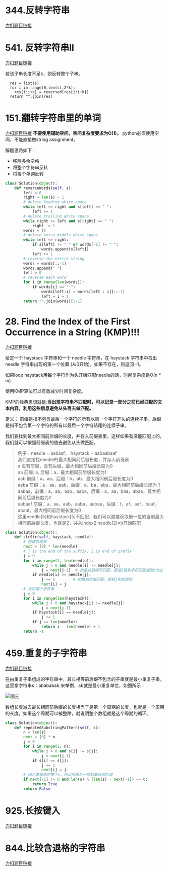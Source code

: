 # 344.反转字符串

[力扣题目链接](https://leetcode.cn/problems/reverse-string/)

# 541. 反转字符串II

[力扣题目链接](https://leetcode.cn/problems/reverse-string-ii/)

若该子串长度不足k，则反转整个子串。
```
  res = list(s)
  for i in range(0,len(s),2*k):
    res[i:i+k] = reversed(res[i:i+k])
  return "".join(res)
```
# 151.翻转字符串里的单词

[力扣题目链接](https://leetcode.cn/problems/reverse-words-in-a-string/)
**不要使用辅助空间，空间复杂度要求为O(1)。** python必须使用空间，不能直接做string assignment。

解题思路如下：

* 移除多余空格
* 将整个字符串反转
* 将每个单词反转

```py
class Solution(object):
    def reverseWords(self, s):
        left = 0
        right = len(s) - 1
        # delete leading white space
        while left <= right and s[left] == " ":
            left += 1
        # delete trailing white space
        while right >= left and s[right] == " ":
            right -= 1
        words = []
        # delete extra middle white space
        while left <= right:
            if s[left] != " " or words[-1] != " ":
                words.append(s[left])
            left += 1
        # reverse the entire string
        words = words[::-1]
        words.append(" ")
        left = 0
        # reverse each word
        for i in range(len(words)):
            if words[i] == " ":
                words[left:i] = words[left : i][::-1]
                left = i + 1
        return "".join(words)[:-1]

```
# 28. Find the Index of the First Occurrence in a String (KMP)!!!

[力扣题目链接](https://leetcode.cn/problems/find-the-index-of-the-first-occurrence-in-a-string/)

给定一个 haystack 字符串和一个 needle 字符串，在 haystack 字符串中找出 needle 字符串出现的第一个位置 (从0开始)。如果不存在，则返回  -1。

如果loop haystack用每个字符作为头开始匹配needle的话，时间复杂度是O(n * m).

使用KMP算法可以有效减少时间复杂度。

KMP的经典思想就是:**当出现字符串不匹配时，可以记录一部分之前已经匹配的文本内容，利用这些信息避免从头再去做匹配。**

定义： 前缀是指不包含最后一个字符的所有以第一个字符开头的连续子串。后缀是指不包含第一个字符的所有以最后一个字符结尾的连续子串。

我们要找到最大相同前后缀的长度，并存入前缀表里，这样如果有没能匹配上的，我们就可以按照前缀表的值去避免从头做匹配。

> 例子：needle = aabaaf， haystack = aabaabaaf \
> 我们直接找needle的最大相同前后缀长度，并存入前缀表 \
> a 没有前缀，没有后缀，最大相同前后缀长度为0 \
> aa 前缀: a, 后缀：a，最大相同前后缀长度为1 \
> aab 前缀：a，aa，后缀：b，ab，最大相同前后缀长度为0 \
> aaba 前缀：a，aa，aab，后缀：a，ba，aba，最大相同前后缀长度为 1 \
> aabaa，前缀：a，aa，aab，aaba，后缀：a，aa，baa，abaa，最大相同前后缀长度为2 \
> aabaaf 前缀：a，aa，aab，aaba，aabaa，后缀：f，af，aaf，baaf，abaaf，最大相同前后缀长度为0 \
> 这里needle[5]和haystack[5]不匹配，我们可以直接获取前一位的当前最大相同前后缀长度，也就是2，并从index2 needle[2]=b开始匹配

```py
class Solution(object):
    def strStr(self, haystack, needle):
        # 搭建前缀表
        next = [0] * len(needle)
        # j is the end of the suffix, i is end of prefix
        j = 0
        for i in range(1, len(needle)):
            while j > 0 and needle[i] != needle[j]:
                j = next[j-1]  # 如果前后缀不匹配，回退j直到字符匹配或到0为止
            if needle[i] == needle[j]:
                j += 1        # 如果前后缀匹配，更新j和前缀表
                next[i] = j
        # 比较两个字符串
        j = 0
        for i in range(len(haystack)):
            while j > 0 and haystack[i] != needle[j]:
                j = next[j-1]
            if haystack[i] == needle[j]:
                j += 1
            if j == len(needle):
                return i - len(needle) + 1
        return -1

```

# 459.重复的子字符串

[力扣题目链接](https://leetcode.cn/problems/repeated-substring-pattern/)

在由重复子串组成的字符串中，最长相等前后缀不包含的子串就是最小重复子串，这里拿字符串s：abababab 来举例，ab就是最小重复单位，如图所示：

![图三](https://code-thinking-1253855093.file.myqcloud.com/pics/20220728205249.png)

数组长度减去最长相同前后缀的长度相当于是第一个周期的长度，也就是一个周期的长度，如果这个周期可以被整除，就说明整个数组就是这个周期的循环。

```py
class Solution(object):
    def repeatedSubstringPattern(self, s):
        n = len(s)
        next = [0] * n
        j = 0
        for i in range(1, n):
            while j > 0 and s[i] != s[j]:
                j = next[j-1]
            if s[i] == s[j]:
                j += 1
                next[i] = j
        # 因为要覆盖到整个s，所以用最后一位的最长前后缀
        if next[-1] != 0 and len(s) % (len(s) - next[-1]) == 0:
            return True
        return False
```

# 925.长按键入
[力扣题目链接](https://leetcode.cn/problems/long-pressed-name/)


# 844.比较含退格的字符串

[力扣题目链接](https://leetcode.cn/problems/backspace-string-compare/)

